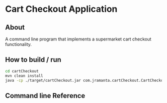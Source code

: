 # Cart Checkout Application

## About

A command line program that implements a supermarket cart checkout functionality.

## How to build / run

```bash
cd cartCheckout
mvn clean install
java -cp ./target/cartCheckout.jar com.jramanta.cartCheckout.CartCheckoutApplication
```
## Command line Reference
